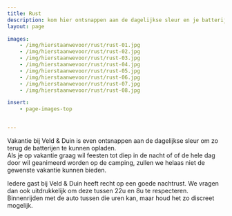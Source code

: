 ```yaml
---
title: Rust
description: kom hier ontsnappen aan de dagelijkse sleur en je batterijen opladen
layout: page

images:
    - /img/hierstaanwevoor/rust/rust-01.jpg
    - /img/hierstaanwevoor/rust/rust-02.jpg
    - /img/hierstaanwevoor/rust/rust-03.jpg
    - /img/hierstaanwevoor/rust/rust-04.jpg
    - /img/hierstaanwevoor/rust/rust-05.jpg
    - /img/hierstaanwevoor/rust/rust-06.jpg
    - /img/hierstaanwevoor/rust/rust-07.jpg
    - /img/hierstaanwevoor/rust/rust-08.jpg

insert:
    - page-images-top


---
```



Vakantie bij Veld & Duin is even ontsnappen aan de dagelijkse sleur om zo terug de batterijen te kunnen opladen.<br>
Als je op vakantie graag wil feesten tot diep in de nacht of of de hele dag door wil geanimeerd worden op de camping, zullen we helaas niet de gewenste vakantie kunnen bieden.

Iedere gast bij Veld & Duin heeft recht op een goede nachtrust. We vragen dan ook uitdrukkelijk om deze tussen 22u en 8u te respecteren.<br>
Binnenrijden met de auto tussen die uren kan, maar houd het zo discreet mogelijk.
